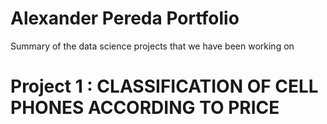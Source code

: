 # Alexander Pereda Portfolio
Summary of the data science projects that we have been working on

# Project 1 : CLASSIFICATION OF CELL PHONES ACCORDING TO PRICE
